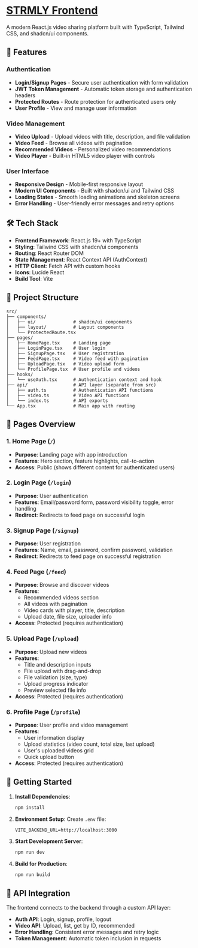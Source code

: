 # [STRMLY Frontend](https://strmly-saransh-bangar.vercel.app/)

A modern React.js video sharing platform built with TypeScript, Tailwind CSS, and shadcn/ui components.

## 🚀 Features

### Authentication

- **Login/Signup Pages** - Secure user authentication with form validation
- **JWT Token Management** - Automatic token storage and authentication headers
- **Protected Routes** - Route protection for authenticated users only
- **User Profile** - View and manage user information

### Video Management

- **Video Upload** - Upload videos with title, description, and file validation
- **Video Feed** - Browse all videos with pagination
- **Recommended Videos** - Personalized video recommendations
- **Video Player** - Built-in HTML5 video player with controls

### User Interface

- **Responsive Design** - Mobile-first responsive layout
- **Modern UI Components** - Built with shadcn/ui and Tailwind CSS
- **Loading States** - Smooth loading animations and skeleton screens
- **Error Handling** - User-friendly error messages and retry options

## 🛠️ Tech Stack

- **Frontend Framework**: React.js 19+ with TypeScript
- **Styling**: Tailwind CSS with shadcn/ui components
- **Routing**: React Router DOM
- **State Management**: React Context API (AuthContext)
- **HTTP Client**: Fetch API with custom hooks
- **Icons**: Lucide React
- **Build Tool**: Vite

## 📁 Project Structure

```
src/
├── components/
│   ├── ui/              # shadcn/ui components
│   ├── layout/          # Layout components
│   └── ProtectedRoute.tsx
├── pages/
│   ├── HomePage.tsx     # Landing page
│   ├── LoginPage.tsx    # User login
│   ├── SignupPage.tsx   # User registration
│   ├── FeedPage.tsx     # Video feed with pagination
│   ├── UploadPage.tsx   # Video upload form
│   └── ProfilePage.tsx  # User profile and videos
├── hooks/
│   └── useAuth.tsx      # Authentication context and hook
├── api/                 # API layer (separate from src)
│   ├── auth.ts          # Authentication API functions
│   ├── video.ts         # Video API functions
│   └── index.ts         # API exports
└── App.tsx              # Main app with routing
```

## 🎯 Pages Overview

### 1. Home Page (`/`)

- **Purpose**: Landing page with app introduction
- **Features**: Hero section, feature highlights, call-to-action
- **Access**: Public (shows different content for authenticated users)

### 2. Login Page (`/login`)

- **Purpose**: User authentication
- **Features**: Email/password form, password visibility toggle, error handling
- **Redirect**: Redirects to feed page on successful login

### 3. Signup Page (`/signup`)

- **Purpose**: User registration
- **Features**: Name, email, password, confirm password, validation
- **Redirect**: Redirects to feed page on successful registration

### 4. Feed Page (`/feed`)

- **Purpose**: Browse and discover videos
- **Features**:
  - Recommended videos section
  - All videos with pagination
  - Video cards with player, title, description
  - Upload date, file size, uploader info
- **Access**: Protected (requires authentication)

### 5. Upload Page (`/upload`)

- **Purpose**: Upload new videos
- **Features**:
  - Title and description inputs
  - File upload with drag-and-drop
  - File validation (size, type)
  - Upload progress indicator
  - Preview selected file info
- **Access**: Protected (requires authentication)

### 6. Profile Page (`/profile`)

- **Purpose**: User profile and video management
- **Features**:
  - User information display
  - Upload statistics (video count, total size, last upload)
  - User's uploaded videos grid
  - Quick upload button
- **Access**: Protected (requires authentication)

## 🚀 Getting Started

1. **Install Dependencies**:

   ```bash
   npm install
   ```

2. **Environment Setup**:
   Create `.env` file:

   ```
   VITE_BACKEND_URL=http://localhost:3000
   ```

3. **Start Development Server**:

   ```bash
   npm run dev
   ```

4. **Build for Production**:
   ```bash
   npm run build
   ```

## 🔧 API Integration

The frontend connects to the backend through a custom API layer:

- **Auth API**: Login, signup, profile, logout
- **Video API**: Upload, list, get by ID, recommended
- **Error Handling**: Consistent error messages and retry logic
- **Token Management**: Automatic token inclusion in requests
